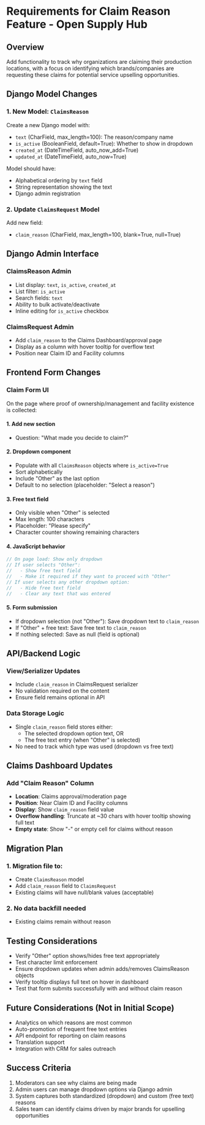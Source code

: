 # Requirements for Claim Reason Feature - Open Supply Hub

## Overview
Add functionality to track why organizations are claiming their production locations, with a focus on identifying which brands/companies are requesting these claims for potential service upselling opportunities.

## Django Model Changes

### 1. New Model: `ClaimsReason`
Create a new Django model with:
- `text` (CharField, max_length=100): The reason/company name
- `is_active` (BooleanField, default=True): Whether to show in dropdown
- `created_at` (DateTimeField, auto_now_add=True)
- `updated_at` (DateTimeField, auto_now=True)

Model should have:
- Alphabetical ordering by `text` field
- String representation showing the text
- Django admin registration

### 2. Update `ClaimsRequest` Model
Add new field:
- `claim_reason` (CharField, max_length=100, blank=True, null=True)

## Django Admin Interface

### ClaimsReason Admin
- List display: `text`, `is_active`, `created_at`
- List filter: `is_active`
- Search fields: `text`
- Ability to bulk activate/deactivate
- Inline editing for `is_active` checkbox

### ClaimsRequest Admin
- Add `claim_reason` to the Claims Dashboard/approval page
- Display as a column with hover tooltip for overflow text
- Position near Claim ID and Facility columns

## Frontend Form Changes

### Claim Form UI
On the page where proof of ownership/management and facility existence is collected:

#### 1. Add new section
- Question: "What made you decide to claim?"

#### 2. Dropdown component
- Populate with all `ClaimsReason` objects where `is_active=True`
- Sort alphabetically
- Include "Other" as the last option
- Default to no selection (placeholder: "Select a reason")

#### 3. Free text field
- Only visible when "Other" is selected
- Max length: 100 characters
- Placeholder: "Please specify"
- Character counter showing remaining characters

#### 4. JavaScript behavior
```javascript
// On page load: Show only dropdown
// If user selects "Other": 
//   - Show free text field
//   - Make it required if they want to proceed with "Other"
// If user selects any other dropdown option:
//   - Hide free text field
//   - Clear any text that was entered
```

#### 5. Form submission
- If dropdown selection (not "Other"): Save dropdown text to `claim_reason`
- If "Other" + free text: Save free text to `claim_reason`
- If nothing selected: Save as null (field is optional)

## API/Backend Logic

### View/Serializer Updates
- Include `claim_reason` in ClaimsRequest serializer
- No validation required on the content
- Ensure field remains optional in API

### Data Storage Logic
- Single `claim_reason` field stores either:
  - The selected dropdown option text, OR
  - The free text entry (when "Other" is selected)
- No need to track which type was used (dropdown vs free text)

## Claims Dashboard Updates

### Add "Claim Reason" Column
- **Location**: Claims approval/moderation page
- **Position**: Near Claim ID and Facility columns  
- **Display**: Show `claim_reason` field value
- **Overflow handling**: Truncate at ~30 chars with hover tooltip showing full text
- **Empty state**: Show "-" or empty cell for claims without reason

## Migration Plan

### 1. Migration file to:
- Create `ClaimsReason` model
- Add `claim_reason` field to `ClaimsRequest`
- Existing claims will have null/blank values (acceptable)

### 2. No data backfill needed
- Existing claims remain without reason

## Testing Considerations

- Verify "Other" option shows/hides free text appropriately
- Test character limit enforcement
- Ensure dropdown updates when admin adds/removes ClaimsReason objects
- Verify tooltip displays full text on hover in dashboard
- Test that form submits successfully with and without claim reason

## Future Considerations (Not in Initial Scope)

- Analytics on which reasons are most common
- Auto-promotion of frequent free text entries
- API endpoint for reporting on claim reasons
- Translation support
- Integration with CRM for sales outreach

## Success Criteria

1. Moderators can see why claims are being made
2. Admin users can manage dropdown options via Django admin
3. System captures both standardized (dropdown) and custom (free text) reasons
4. Sales team can identify claims driven by major brands for upselling opportunities
